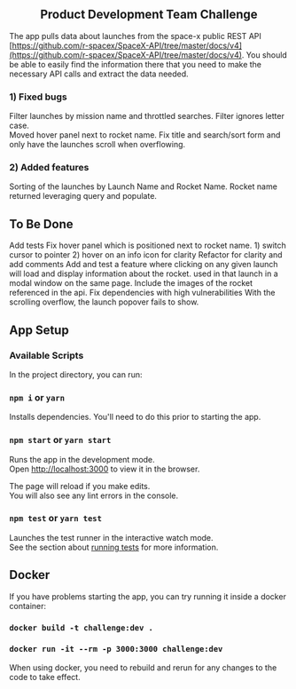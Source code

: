 <h2 align="center">Product Development Team Challenge</h2>

The app pulls data about launches from the space-x public REST API [https://github.com/r-spacex/SpaceX-API/tree/master/docs/v4](https://github.com/r-spacex/SpaceX-API/tree/master/docs/v4).
You should be able to easily find the information there that you need to make the necessary API calls and extract the data needed.

### 1) Fixed bugs
Filter launches by mission name and throttled searches.
Filter ignores letter case.  
Moved hover panel next to rocket name.
Fix title and search/sort form and only have the launches scroll when overflowing.

### 2) Added features
Sorting of the launches by Launch Name and Rocket Name. Rocket name returned leveraging query and populate.

## To Be Done
Add tests
Fix hover panel which is positioned next to rocket name. 1) switch cursor to pointer 2) hover on an info icon for clarity
Refactor for clarity and add comments
Add and test a feature where clicking on any given launch will load and display information about the rocket.
used in that launch in a modal window on the same page. Include the images of the rocket referenced in the api. 
Fix dependencies with high vulnerabilities
With the scrolling overflow, the launch popover fails to show.

## App Setup

### Available Scripts

In the project directory, you can run:

### `npm i` or `yarn`

Installs dependencies. You'll need to do this prior to starting the app.

### `npm start` or `yarn start`

Runs the app in the development mode.<br />
Open [http://localhost:3000](http://localhost:3000) to view it in the browser.

The page will reload if you make edits.<br />
You will also see any lint errors in the console.

### `npm test` or `yarn test`

Launches the test runner in the interactive watch mode.<br />
See the section about [running tests](https://facebook.github.io/create-react-app/docs/running-tests) for more information.

## Docker

If you have problems starting the app, you can try running it inside a docker container:

### `docker build -t challenge:dev .`
### `docker run -it --rm -p 3000:3000 challenge:dev`

When using docker, you need to rebuild and rerun for any changes to the code to take effect.
